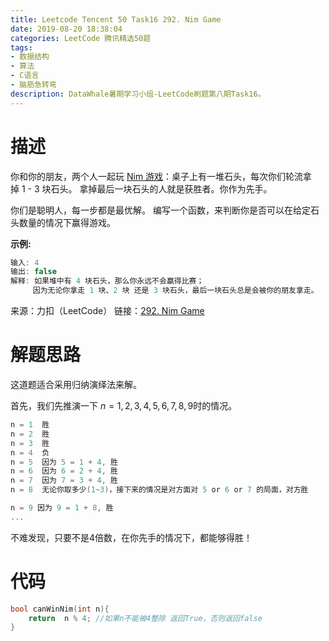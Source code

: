 ```yaml
---
title: Leetcode Tencent 50 Task16 292. Nim Game
date: 2019-08-20 18:38:04
categories: LeetCode 腾讯精选50题
tags:
- 数据结构
- 算法
- C语言
- 脑筋急转弯
description: DataWhale暑期学习小组-LeetCode刷题第八期Task16。
---
```


# 描述

你和你的朋友，两个人一起玩 [Nim 游戏](https://baike.baidu.com/item/Nim%E6%B8%B8%E6%88%8F/6737105)：桌子上有一堆石头，每次你们轮流拿掉 1 - 3 块石头。 拿掉最后一块石头的人就是获胜者。你作为先手。

你们是聪明人，每一步都是最优解。 编写一个函数，来判断你是否可以在给定石头数量的情况下赢得游戏。

**示例:**

```c
输入: 4
输出: false 
解释: 如果堆中有 4 块石头，那么你永远不会赢得比赛；
     因为无论你拿走 1 块、2 块 还是 3 块石头，最后一块石头总是会被你的朋友拿走。

```

来源：力扣（LeetCode）
链接：[292. Nim Game](https://leetcode-cn.com/problems/nim-game)



# 解题思路

这道题适合采用归纳演绎法来解。

首先，我们先推演一下 $n=1,2,3,4,5,6,7,8,9$时的情况。

```c
n = 1  胜
n = 2  胜
n = 3  胜
n = 4  负
n = 5  因为 5 = 1 + 4, 胜
n = 6  因为 6 = 2 + 4, 胜
n = 7  因为 7 = 3 + 4, 胜
n = 8  无论你取多少(1~3)，接下来的情况是对方面对 5 or 6 or 7 的局面，对方胜

n = 9 因为 9 = 1 + 8, 胜
...

```

不难发现，只要不是4倍数，在你先手的情况下，都能够得胜！


# 代码


```c
bool canWinNim(int n){
    return  n % 4; //如果n不能被4整除 返回True，否则返回false
}
``` 